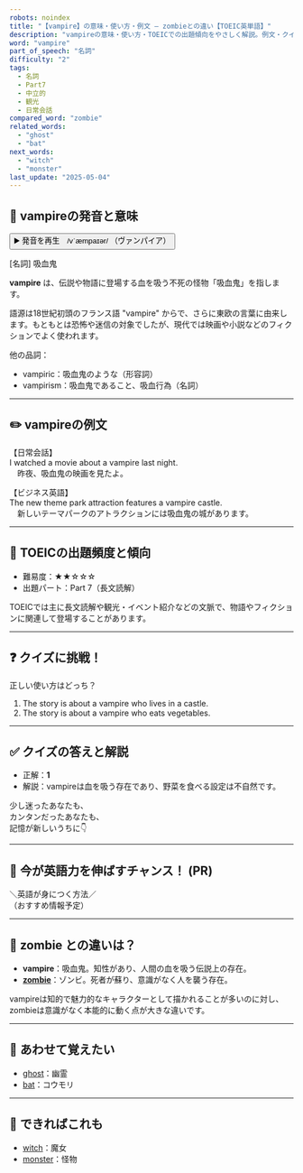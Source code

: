 ```yaml
---
robots: noindex
title: "【vampire】の意味・使い方・例文 ― zombieとの違い【TOEIC英単語】"
description: "vampireの意味・使い方・TOEICでの出題傾向をやさしく解説。例文・クイズ付きでzombieとの違いもわかりやすく学べます。"
word: "vampire"
part_of_speech: "名詞"
difficulty: "2"
tags:
  - 名詞
  - Part7
  - 中立的
  - 観光
  - 日常会話
compared_word: "zombie"
related_words:
  - "ghost"
  - "bat"
next_words:
  - "witch"
  - "monster"
last_update: "2025-05-04"
---
```


## 🔰 vampireの発音と意味

<button class="play-audio" onclick="playTTS('vampire')">
  <span class="play-audio-main">
    ▶️ 発音を再生　/vˈæmpaɪər/
  </span>
  <span class="play-audio-sub">
    （ヴァンパイア）
  </span>
</button>

[名詞] 吸血鬼

**vampire** は、伝説や物語に登場する血を吸う不死の怪物「吸血鬼」を指します。

語源は18世紀初頭のフランス語 "vampire" からで、さらに東欧の言葉に由来します。もともとは恐怖や迷信の対象でしたが、現代では映画や小説などのフィクションでよく使われます。

他の品詞：  
- vampiric：吸血鬼のような（形容詞）
- vampirism：吸血鬼であること、吸血行為（名詞）

---

## ✏️ vampireの例文

【日常会話】  
I watched a movie about a vampire last night.  
　昨夜、吸血鬼の映画を見たよ。

【ビジネス英語】  
The new theme park attraction features a vampire castle.  
　新しいテーマパークのアトラクションには吸血鬼の城があります。

---

## 🎯 TOEICの出題頻度と傾向

- 難易度：★★☆☆☆
- 出題パート：Part 7（長文読解）

TOEICでは主に長文読解や観光・イベント紹介などの文脈で、物語やフィクションに関連して登場することがあります。

---

## ❓ クイズに挑戦！

正しい使い方はどっち？

1. The story is about a vampire who lives in a castle.  
2. The story is about a vampire who eats vegetables.

---

## ✅ クイズの答えと解説

- 正解：**1**
- 解説：vampireは血を吸う存在であり、野菜を食べる設定は不自然です。

少し迷ったあなたも、  
カンタンだったあなたも、  
記憶が新しいうちに👇️

---

## 🚀 今が英語力を伸ばすチャンス！ (PR)

<div class="info-center">
＼英語が身につく方法／<br>  
（おすすめ情報予定）
</div>

---

## 🤔  zombie との違いは？

- **vampire**：吸血鬼。知性があり、人間の血を吸う伝説上の存在。
- **[zombie](/word/zombie)**：ゾンビ。死者が蘇り、意識がなく人を襲う存在。

vampireは知的で魅力的なキャラクターとして描かれることが多いのに対し、zombieは意識がなく本能的に動く点が大きな違いです。

---

## 🧩 あわせて覚えたい

- [ghost](/word/ghost)：幽霊
- [bat](/word/bat)：コウモリ

---

## 📖 できればこれも

- [witch](/word/witch)：魔女
- [monster](/word/monster)：怪物

<!-- cvid: aid45_bid00 -->
